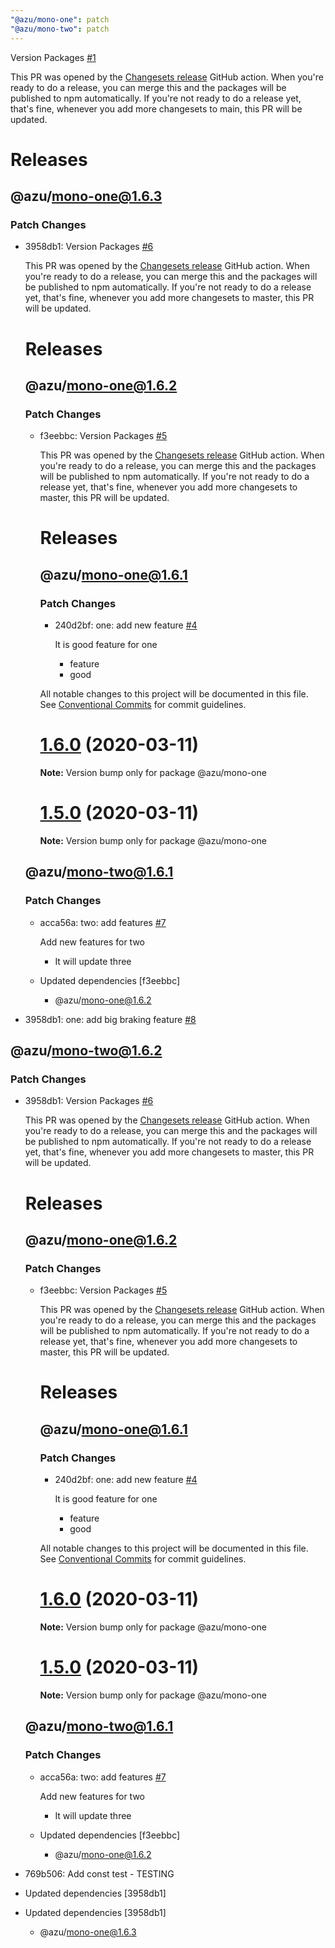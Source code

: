 ```yaml
---
"@azu/mono-one": patch
"@azu/mono-two": patch
---
```

    
Version Packages [#1](https://github.com/e3c-summer-worker/changeset-actions-test/pull/1)
    
This PR was opened by the [Changesets release](https://github.com/changesets/action) GitHub action. When you're ready to do a release, you can merge this and the packages will be published to npm automatically. If you're not ready to do a release yet, that's fine, whenever you add more changesets to main, this PR will be updated.

# Releases
## @azu/mono-one@1.6.3

### Patch Changes

-   3958db1: Version Packages [#6](https://github.com/azu/monorepo-release-changesets/pull/6)

    This PR was opened by the [Changesets release](https://github.com/changesets/action) GitHub action. When you're ready to do a release, you can merge this and the packages will be published to npm automatically. If you're not ready to do a release yet, that's fine, whenever you add more changesets to master, this PR will be updated.

    # Releases

    ## @azu/mono-one@1.6.2

    ### Patch Changes

    -   f3eebbc: Version Packages [#5](https://github.com/azu/monorepo-release-changesets/pull/5)

        This PR was opened by the [Changesets release](https://github.com/changesets/action) GitHub action. When you're ready to do a release, you can merge this and the packages will be published to npm automatically. If you're not ready to do a release yet, that's fine, whenever you add more changesets to master, this PR will be updated.

        # Releases

        ## @azu/mono-one@1.6.1

        ### Patch Changes

        -   240d2bf: one: add new feature [#4](https://github.com/azu/monorepo-release-changesets/pull/4)

            It is good feature for one

            -   feature
            -   good

        All notable changes to this project will be documented in this file.
        See [Conventional Commits](https://conventionalcommits.org) for commit guidelines.

        # [1.6.0](https://github.com/azu/monorepo-release-changesets/compare/v1.5.0...v1.6.0) (2020-03-11)

        **Note:** Version bump only for package @azu/mono-one

        # [1.5.0](https://github.com/azu/monorepo-release-changesets/compare/v1.4.1...v1.5.0) (2020-03-11)

        **Note:** Version bump only for package @azu/mono-one

    ## @azu/mono-two@1.6.1

    ### Patch Changes

    -   acca56a: two: add features [#7](https://github.com/azu/monorepo-release-changesets/pull/7)

        Add new features for two

        -   It will update three

    -   Updated dependencies [f3eebbc]
        -   @azu/mono-one@1.6.2

-   3958db1: one: add big braking feature [#8](https://github.com/azu/monorepo-release-changesets/pull/8)

 ## @azu/mono-two@1.6.2

### Patch Changes

-   3958db1: Version Packages [#6](https://github.com/azu/monorepo-release-changesets/pull/6)

    This PR was opened by the [Changesets release](https://github.com/changesets/action) GitHub action. When you're ready to do a release, you can merge this and the packages will be published to npm automatically. If you're not ready to do a release yet, that's fine, whenever you add more changesets to master, this PR will be updated.

    # Releases

    ## @azu/mono-one@1.6.2

    ### Patch Changes

    -   f3eebbc: Version Packages [#5](https://github.com/azu/monorepo-release-changesets/pull/5)

        This PR was opened by the [Changesets release](https://github.com/changesets/action) GitHub action. When you're ready to do a release, you can merge this and the packages will be published to npm automatically. If you're not ready to do a release yet, that's fine, whenever you add more changesets to master, this PR will be updated.

        # Releases

        ## @azu/mono-one@1.6.1

        ### Patch Changes

        -   240d2bf: one: add new feature [#4](https://github.com/azu/monorepo-release-changesets/pull/4)

            It is good feature for one

            -   feature
            -   good

        All notable changes to this project will be documented in this file.
        See [Conventional Commits](https://conventionalcommits.org) for commit guidelines.

        # [1.6.0](https://github.com/azu/monorepo-release-changesets/compare/v1.5.0...v1.6.0) (2020-03-11)

        **Note:** Version bump only for package @azu/mono-one

        # [1.5.0](https://github.com/azu/monorepo-release-changesets/compare/v1.4.1...v1.5.0) (2020-03-11)

        **Note:** Version bump only for package @azu/mono-one

    ## @azu/mono-two@1.6.1

    ### Patch Changes

    -   acca56a: two: add features [#7](https://github.com/azu/monorepo-release-changesets/pull/7)

        Add new features for two

        -   It will update three

    -   Updated dependencies [f3eebbc]
        -   @azu/mono-one@1.6.2

-   769b506: Add const test - TESTING

-   Updated dependencies [3958db1]

-   Updated dependencies [3958db1]
    -   @azu/mono-one@1.6.3

